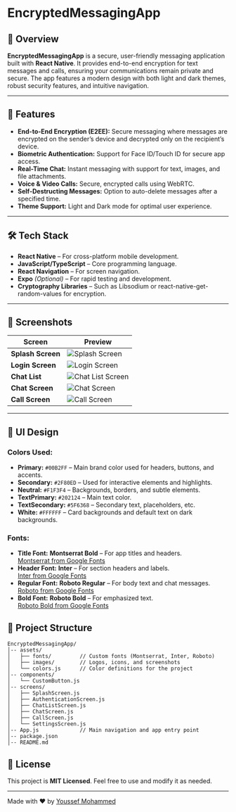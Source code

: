 # EncryptedMessagingApp

## 📌 Overview
**EncryptedMessagingApp** is a secure, user-friendly messaging application built with **React Native**. It provides end-to-end encryption for text messages and calls, ensuring your communications remain private and secure. The app features a modern design with both light and dark themes, robust security features, and intuitive navigation.

---

## 🚀 Features
- **End-to-End Encryption (E2EE):** Secure messaging where messages are encrypted on the sender’s device and decrypted only on the recipient’s device.
- **Biometric Authentication:** Support for Face ID/Touch ID for secure app access.
- **Real-Time Chat:** Instant messaging with support for text, images, and file attachments.
- **Voice & Video Calls:** Secure, encrypted calls using WebRTC.
- **Self-Destructing Messages:** Option to auto-delete messages after a specified time.
- **Theme Support:** Light and Dark mode for optimal user experience.

---

## 🛠️ Tech Stack
- **React Native** – For cross-platform mobile development.
- **JavaScript/TypeScript** – Core programming language.
- **React Navigation** – For screen navigation.
- **Expo** *(Optional)* – For rapid testing and development.
- **Cryptography Libraries** – Such as Libsodium or react-native-get-random-values for encryption.

---

## 📸 Screenshots

| Screen             | Preview                                                         |
|--------------------|-----------------------------------------------------------------|
| **Splash Screen**  | ![Splash Screen](./assets/images/splash-screen.png)             |
| **Login Screen**   | ![Login Screen](./assets/images/login-screen.png)               |
| **Chat List**      | ![Chat List Screen](./assets/images/chat-list-screen.png)         |
| **Chat Screen**    | ![Chat Screen](./assets/images/chat-screen.png)                 |
| **Call Screen**    | ![Call Screen](./assets/images/call-screen.png)                 |

---

## 🎨 UI Design

### Colors Used:
- **Primary:** `#00B2FF` – Main brand color used for headers, buttons, and accents.
- **Secondary:** `#2F80ED` – Used for interactive elements and highlights.
- **Neutral:** `#F1F3F4` – Backgrounds, borders, and subtle elements.
- **TextPrimary:** `#202124` – Main text color.
- **TextSecondary:** `#5F6368` – Secondary text, placeholders, etc.
- **White:** `#FFFFFF` – Card backgrounds and default text on dark backgrounds.

### Fonts:
- **Title Font:** **Montserrat Bold** – For app titles and headers.  
  [Montserrat from Google Fonts](https://fonts.google.com/specimen/Montserrat)
- **Header Font:** **Inter** – For section headers and labels.  
  [Inter from Google Fonts](https://fonts.google.com/specimen/Inter)
- **Regular Font:** **Roboto Regular** – For body text and chat messages.  
  [Roboto from Google Fonts](https://fonts.google.com/specimen/Roboto)
- **Bold Font:** **Roboto Bold** – For emphasized text.  
  [Roboto Bold from Google Fonts](https://fonts.google.com/specimen/Roboto)

## 📂 Project Structure
```
EncryptedMessagingApp/
│-- assets/
│   ├── fonts/         // Custom fonts (Montserrat, Inter, Roboto)
│   ├── images/        // Logos, icons, and screenshots
│   └── colors.js      // Color definitions for the project
│-- components/
│   └── CustomButton.js
│-- screens/
│   ├── SplashScreen.js
│   ├── AuthenticationScreen.js
│   ├── ChatListScreen.js
│   ├── ChatScreen.js
│   ├── CallScreen.js
│   └── SettingsScreen.js
│-- App.js             // Main navigation and app entry point
│-- package.json
│-- README.md
```

## 📜 License
This project is **MIT Licensed**. Feel free to use and modify it as needed.

---
Made with ❤️ by [Youssef Mohammed](https://github.com/Youssef-Mohammed72)
